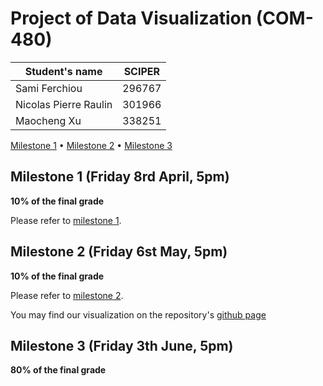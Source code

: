 # Project of Data Visualization (COM-480)

| Student's name | SCIPER |
| -------------- | ------ |
| Sami Ferchiou | 296767 |
| Nicolas Pierre Raulin | 301966 |
| Maocheng Xu | 338251 |

[Milestone 1](#milestone-1-friday-8rd-april-5pm) • [Milestone 2](#milestone-2-friday-1st-may-5pm) • [Milestone 3](#milestone-3-thursday-28th-may-5pm)

## Milestone 1 (Friday 8rd April, 5pm)

**10% of the final grade**

Please refer to [milestone 1](Milestone1/milestone1.md).


## Milestone 2 (Friday 6st May, 5pm)

**10% of the final grade**

Please refer to [milestone 2](Milestone2/Milestone2.md).

You may find our visualization on the repository's [github page](https://com-480-data-visualization.github.io/datavis-project-2022-msn/)


## Milestone 3 (Friday 3th June, 5pm)

**80% of the final grade**


